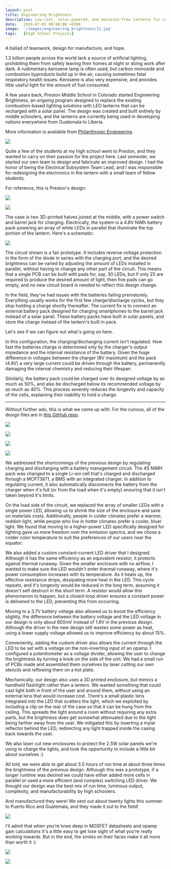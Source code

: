 ```yaml
---
layout: post
title: Engineering Brightness
description: Low-cost, solar-powered, and emission-free lanterns for communities in Guatemala and Liberia.
date:   2018-07-01 00:00:00 +0300
image:  '/images/engineering_brightness/11.jpg'
tags:   [High School Projects]
---
```


A ballad of teamwork, design for manufacture, and hope.

1.3 billion people across the world lack a source of artificial lighting, prohibiting them from safely leaving their homes at night or doing work after dark. A rudimentary kerosene lamp is often used, but carbon monoxide and combustion byproducts build up in the air, causing sometimes fatal respiratory health issues. Kerosene is also very expensive, and provides little useful light for the amount of fuel consumed.

A few years back, Preston Middle School in Colorado started Engineering Brightness, an ongoing program designed to replace the existing combustion-based lighting solutions with LED lanterns that can be recharged with a solar panel. The design was created and built entirely by middle schoolers, and the lanterns are currently being used in developing nations everywhere from Guatemala to Liberia.

More information is available from [Philanthropic Engineering](http://philanthropic-engineering.org/).

![](../images/engineering_brightness/1.jpg)

Quite a few of the students at my high school went to Preston, and they wanted to carry on their passion for the project here. Last semester, we started our own team to design and fabricate an improved design. I had the honor of being the Electrical Subsystem Team Lead, and I was responsible for redesigning the electronics in the lantern with a small team of fellow students.

For reference, this is Preston's design:

![](../images/engineering_brightness/2.jpg)

![](../images/engineering_brightness/3.jpg)

The case is two 3D-printed halves joined at the middle, with a power switch and barrel jack for charging. Electrically, the system is a 4.8V NiMh battery pack powering an array of white LEDs in parallel that illuminate the top portion of the lantern. Here's a schematic:

![](../images/engineering_brightness/4.jpg)

The circuit shown is a fair prototype. It includes reverse voltage protection in the form of the diode in series with the charging port, and the desired brightness can be varied by adjusting the amount of LEDs installed in parallel, without having to change any other part of the circuit. This means that a single PCB can be built with pads for, say, 30 LEDs, but if only 25 are required to produce the desired amount of light, then five pads can go empty, and no new circuit board is needed to reflect this design change.

In the field, they've had issues with the batteries failing prematurely. Everything usually works for the first few charge/discharge cycles, but they stop holding a charge shortly thereafter. The current fix is to connect an external battery pack designed for charging smartphones to the barrel jack instead of a solar panel. These battery packs have built in solar panels, and store the charge instead of the lantern's built in pack.

Let's see if we can figure out what's going on here.

In this configuration, the charging/discharging current isn't regulated. How fast the batteries charge is determined only by the charger's output impedance and the internal resistance of the battery. Given the huge difference in voltages between the charger (8V maximum) and the pack (4.8V) a very large current could be driven through the battery, permanently damaging the internal chemistry and reducing their lifespan.

Similarly, the battery pack could be charged over its designed voltage by as much as 50%, and also be discharged below its recommended voltage by as much as 40%. This process severely reduces the longevity and capacity of the cells, explaining their inability to hold a charge.

---

Without further ado, this is what we came up with. For the curious, all of the design files are in [this GitHub repo](http://github.com/CECFC/Engineering-Brightness).

![](../images/engineering_brightness/5.jpg)

![](../images/engineering_brightness/6.jpg)

![](../images/engineering_brightness/7.jpg)

![](../images/engineering_brightness/8.jpg)

We addressed the shortcomings of the previous design by regulating charging and discharging with a battery management circuit. The 4S NiMH pack was changed to a single Li-ion cell that's charged and discharged through a MCP73871, a BMS with an integrated charger. In addition to regulating current, it also automatically disconnects the battery from the charger when it's full (or from the load when it's empty) ensuring that it isn't taken beyond it's limits.

On the load side of the circuit, we replaced the array of smaller LEDs with a single power LED, allowing us to shrink the size of the enclosure and save on materials costs. Additionally, people in colder climates prefer a warmer, reddish light, while people who live in hotter climates prefer a cooler, bluer light. We found that moving to a higher-power LED specifically designed for lighting gave us more freedom over the emission spectra, and we chose a colder color temperature to suit the preferences of our users near the equator.

We also added a custom constant-current LED driver that I designed. Although it has the same efficiency as an equivalent resistor, it protects against thermal runaway. Given the smaller enclosure with no airflow, I wanted to make sure the LED wouldn't enter thermal runaway, where it's power consumption increases with its temperature. As it heats up, the effective resistance drops, dissipating more heat in the LED. This cycle repeats, and it's longevity would be reduced in the long term, assuming it doesn't self destruct in the short term. A resistor would allow this phenomenon to happen, but a closed-loop driver ensures a constant power is delivered to the LED, preventing this from occurring.

Moving to a 3.7V battery voltage also allowed us to boost the efficiency slightly, the difference between the battery voltage and the LED voltage in our design is only about 800mV instead of 1.8V in the previous design. Although the driver in the new design still wastes some power as heat, using a lower supply voltage allowed us to improve efficiency by about 15%.

Conveniently, adding the custom driver also allows the current through the LED to be set with a voltage on the non-inverting input of an opamp. I configured a potentiometer as a voltage divider, allowing the user to change the brightness by turning a knob on the side of the unit. We had a small run of PCBs made and assembled them ourselves by laser cutting our own stencils and reflowing them on a hot plate.

Mechanically, our design also uses a 3D printed enclosure, but mimics a handheld flashlight rather than a lantern. We wanted something that could cast light both in front of the user and around them, without using an external lens that would increase cost. There's a small plastic lens integrated into the LED that scatters the light, which we exploited by including a clip on the rear of the case so that it can be hung from the ceiling. This spreads the light around a room without requiring any extra parts, but the brightness does get somewhat attenuated due to the light being farther away from the user. We mitigated this by inserting a mylar reflector behind the LED, redirecting any light trapped inside the casing back towards the user.

We also laser cut new enclosures to protect the 2.5W solar panels we're using to charge the lights, and took the opportunity to include a little bit about ourselves :)

All told, we were able to get about 3.5 hours of run time at about three times the brightness of the previous design. Although this was a prototype, if a longer runtime was desired we could have either added more cells in parallel or used a more efficient (and complex) switching LED driver. We thought our design was the best mix of run time, luminous output, complexity, and manufacturability by high schoolers.

And manufactured they were! We sent out about twenty lights this summer to Puerto Rico and Guatemala, and they made it out to the field!

![](../images/engineering_brightness/9.jpg)

I'll admit that when you're knee deep in MOSFET datasheets and opamp gain calculations it's a little easy to get lose sight of what you're really working towards. But in the end, the smiles on their faces make it all more than worth it :)

![](../images/engineering_brightness/10.jpg)

![](../images/engineering_brightness/11.jpg)